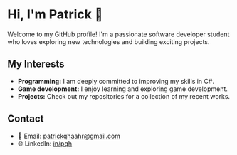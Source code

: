 # Hi, I'm Patrick 👋

Welcome to my GitHub profile! I'm a passionate software developer student who loves exploring new technologies and building exciting projects.

## My Interests
- **Programming:** I am deeply committed to improving my skills in C#.
- **Game development:** I enjoy learning and exploring game development.
- **Projects:** Check out my repositories for a collection of my recent works.

## Contact
- 📧 Email: patrickqhaahr@gmail.com
- 🌐 LinkedIn: [in/pqh](https://www.linkedin.com/in/pqh/)
